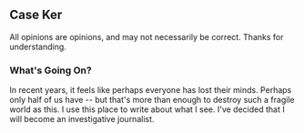 ## Case Ker

All opinions are opinions, and may not necessarily be correct.  Thanks for understanding.

### What's Going On?

In recent years, it feels like perhaps everyone has lost their minds.  Perhaps only half of us have -- but that's more than enough to destroy such a fragile world as this.  I use this place to write about what I see.  I've decided that I will become an investigative journalist.
